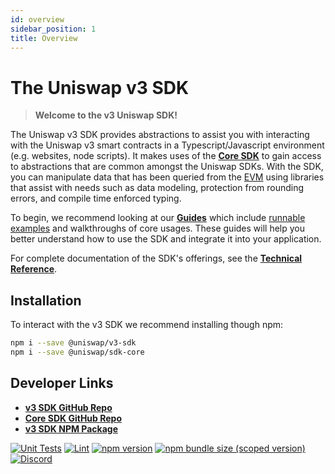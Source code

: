 ```yaml
---
id: overview
sidebar_position: 1
title: Overview
---
```

# The Uniswap v3 SDK

> **Welcome to the v3 Uniswap SDK!**

The Uniswap v3 SDK provides abstractions to assist you with interacting with the Uniswap v3 smart contracts in a Typescript/Javascript environment (e.g. websites, node scripts). It makes uses of the [**Core SDK**](../core/overview.md) to gain access to abstractions that are common amongst the Uniswap SDKs. With the SDK, you can manipulate data that has been queried from the [EVM](https://ethereum.org/en/developers/docs/evm/) using libraries that assist with needs such as data modeling, protection from rounding errors, and compile time enforced typing.

To begin, we recommend looking at our [**Guides**](./guides/01-background.md) which include [runnable examples](https://github.com/Uniswap/examples/tree/main/v3-sdk) and walkthroughs of core usages. These guides will help you better understand how to use the SDK and integrate it into your application.

For complete documentation of the SDK's offerings, see the [**Technical Reference**](./reference/overview.md).

## Installation

To interact with the v3 SDK we recommend installing though npm:

```bash
npm i --save @uniswap/v3-sdk
npm i --save @uniswap/sdk-core
```

## Developer Links

- [**v3 SDK GitHub Repo**](https://github.com/Uniswap/v3-sdk)
- [**Core SDK GitHub Repo**](https://github.com/Uniswap/sdk-core)
- [**v3 SDK NPM Package**](https://www.npmjs.com/package/@uniswap/v3-sdk)

[![Unit Tests](https://github.com/Uniswap/uniswap-v3-sdk/workflows/Unit%20Tests/badge.svg)](https://github.com/Uniswap/uniswap-v3-sdk/actions?query=workflow%3A%22Unit+Tests%22)
[![Lint](https://github.com/Uniswap/uniswap-v3-sdk/workflows/Lint/badge.svg)](https://github.com/Uniswap/uniswap-v3-sdk/actions?query=workflow%3ALint)
[![npm version](https://img.shields.io/npm/v/@uniswap/v3-sdk/latest.svg)](https://www.npmjs.com/package/@uniswap/v3-sdk/v/latest)
[![npm bundle size (scoped version)](https://img.shields.io/bundlephobia/minzip/@uniswap/v3-sdk/latest.svg)](https://bundlephobia.com/result?p=@uniswap/v3-sdk@latest)
[![Discord](https://img.shields.io/badge/discord-join%20chat-blue.svg)](https://discord.com/channels/597638925346930701/607978109089611786)
